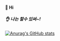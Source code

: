 #### 👋 Hi  
#####  👌 나는 할수 있써~!


[![Anurag's GitHub stats](https://github-readme-stats.vercel.app/api?username=jaechang1502)](https://github.com/jaechang1502/github-readme-stats)
<!---
jaechang1502/jaechang1502 is a ✨ special ✨ repository because its `README.md` (this file) appears on your GitHub profile.
You can click the Preview link to take a look at your changes.
--->
